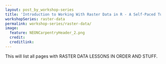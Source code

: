 ```yaml
---
layout: post_by_workshop-series
title: 'Introduction to Working With Raster Data in R - A Self-Paced Tutorial Series'
workshopSeries: raster-data
permalink: workshop-series/raster-data/
image:
  feature: NEONCarpentryHeader_2.png
  credit: 
  creditlink: 
---
```


This will list all pages with RASTER DATA LESSONS IN ORDER AND STUFF.
